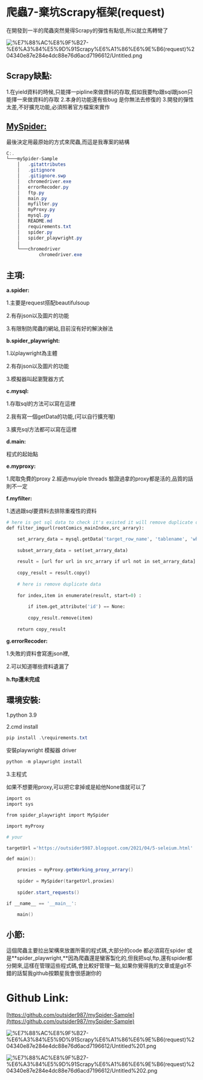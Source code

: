 # 爬蟲7-棄坑Scrapy框架(request)

在開發到一半的爬蟲突然覺得Scrapy的彈性有點低,所以就立馬轉彎了

![%E7%88%AC%E8%9F%B27-%E6%A3%84%E5%9D%91Scrapy%E6%A1%86%E6%9E%B6(request)%204340e87e284e4dc88e76d6acd7196612/Untitled.png](%E7%88%AC%E8%9F%B27-%E6%A3%84%E5%9D%91Scrapy%E6%A1%86%E6%9E%B6(request)%204340e87e284e4dc88e76d6acd7196612/Untitled.png)

## Scrapy缺點:

1.在yield資料的時候,只能擇一pipline來做資料的存取,假如我要ftp跟sql跟json只能擇一來做資料的存取
2.本身的功能還有些bug 是你無法去修復的
3.開發的彈性太差,不好擴充功能,必須照著官方檔案來實作

## [MySpider:](https://github.com/outsider987/mySpider-Sample)

最後決定用最原始的方式來爬蟲,而這是我專案的結構

```powershell
C:.
└───mySpider-Sample
    │   .gitattributes
    │   .gitignore
    │   .gitignore.swp
    │   chromedriver.exe
    │   errorRecoder.py
    │   ftp.py
    │   main.py
    │   myfilter.py
    │   myProxy.py
    │   mysql.py
    │   README.md
    │   requirements.txt
    │   spider.py
    │   spider_playwright.py
    │
    └───chromedriver
            chromedriver.exe
```

## 主項:

**a.spider:**

1.主要是request搭配beautifulsoup

2.有存json以及圖片的功能

3.有限制防爬蟲的網站,目前沒有好的解決辦法

**b.spider_playwright:**

1.以playwright為主體

2.有存json以及圖片的功能

3.模擬器叫起瀏覽器方式

**c.mysql:**

1.存取sql的方法可以寫在這裡

2.我有寫一個getData的功能,(可以自行擴充喔)

3.擴充sql方法都可以寫在這裡

**d.main:**

程式的起始點

**e.myproxy:**

1.爬取免費的proxy
2.經過muyiple threads 驗證過拿的proxy都是活的,品質的話則不一定

**f.myfilter:**

1.透過跟sql要資料去排除重複性的資料

```python
# here is get sql data to check it's existed it will remove duplicate data
def filter_imgurl(rootComics_mainIndex,src_arrary):

	set_arrary_data = mysql.getData('target_row_name', 'tablename', 'where_row_name', 'where_row_value')
	
	subset_arrary_data = set(set_arrary_data)
	
	result = [url for url in src_arrary if url not in set_arrary_data]
	
	copy_result = result.copy()
	
	# here is remove duplicate data
	
	for index,item in enumerate(result, start=0) :
	
		if item.get_attribute('id') == None:
	
		copy_result.remove(item)
	
	return copy_result
```

**g.errorRecoder:**

1.失敗的資料會寫進json裡,

2.可以知道哪些資料遺漏了

**h.ftp還未完成**

## 環境安裝:

1.python 3.9 

2.cmd install

```powershell
pip install .\requirements.txt
```

安裝playwright 模擬器 driver

```powershell
python -m playwright install
```

3.主程式

如果不想要用proxy,可以把它拿掉或是給他None值就可以了

```powershell
import os
import sys

from spider_playwright import MySpider

import myProxy

# your

targetUrl ='https://outsider5987.blogspot.com/2021/04/5-seleium.html'

def main():

	proxies = myProxy.getWorking_proxy_arrary()
	
	spider = MySpider(targetUrl,proxies)
	
	spider.start_requests()

if __name__ == '__main__':

	main()
```

## 小節:

這個爬蟲主要拉出架構來放置所需的程式碼,大部分的code 都必須寫在spider 或是**spider_playwright,**因為爬蟲還是蠻客製化的,但我把sql,ftp,還有spider都分開來,這樣在管理這些程式碼,會比較好管理一點,如果你覺得我的文章或是git不錯的話幫我github按顆星我會很感謝你的

# Github Link:

[https://github.com/outsider987/mySpider-Sample](https://github.com/outsider987/mySpider-Sample)

![%E7%88%AC%E8%9F%B27-%E6%A3%84%E5%9D%91Scrapy%E6%A1%86%E6%9E%B6(request)%204340e87e284e4dc88e76d6acd7196612/Untitled%201.png](%E7%88%AC%E8%9F%B27-%E6%A3%84%E5%9D%91Scrapy%E6%A1%86%E6%9E%B6(request)%204340e87e284e4dc88e76d6acd7196612/Untitled%201.png)

![%E7%88%AC%E8%9F%B27-%E6%A3%84%E5%9D%91Scrapy%E6%A1%86%E6%9E%B6(request)%204340e87e284e4dc88e76d6acd7196612/Untitled%202.png](%E7%88%AC%E8%9F%B27-%E6%A3%84%E5%9D%91Scrapy%E6%A1%86%E6%9E%B6(request)%204340e87e284e4dc88e76d6acd7196612/Untitled%202.png)